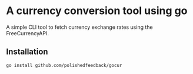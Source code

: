 
# A currency conversion tool using go 

A simple CLI tool to fetch currency exchange rates using the FreeCurrencyAPI.

## Installation

```bash
go install github.com/polishedfeedback/gocur
